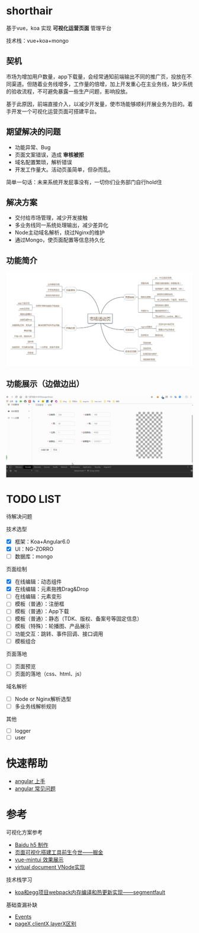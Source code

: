 # shorthair
基于vue，koa 实现 **可视化运营页面** 管理平台

技术栈：vue+koa+mongo

## 契机
市场为增加用户数量，app下载量，会经常通知前端输出不同的推广页，投放在不同渠道。但随着业务线增多，工作量的倍增，加上开发重心在主业务线，缺少系统的验收流程，不可避免暴露一些生产问题，影响投放。

基于此原因，前端直接介入，以减少开发量，使市场能够顺利开展业务为目的。着手开发一个可视化运营页面可搭建平台。

## 期望解决的问题
- 功能异常、Bug
- 页面文案错误，造成 **审核被拒**
- 域名配置繁琐，解析错误
- 开发工作量大。活动页虽简单，但杂而乱。

简单一句话：未来系统开发屁事没有，一切你们业务部门自行hold住

## 解决方案
- 交付给市场管理，减少开发接触
- 多业务线同一系统处理输出，减少差异化
- Node主动域名解析，绕过Nginx的维护
- 通过Mongo，使页面配置等信息持久化

## 功能简介
![简介](./doc/market.png)

## 功能展示（边做边出）
![元素移动](./doc/show/element_move.gif)

# TODO LIST
待解决问题

技术选型
- [x] 框架：Koa+Angular6.0
- [x] UI：NG-ZORRO
- [ ] 数据库：mongo

页面绘制
- [x] 在线编辑：动态组件
- [x] 在线编辑：元素拖拽Drag&Drop
- [ ] 在线编辑：元素变形
- [ ] 模板（普通）：注册框
- [ ] 模板（普通）：App下载
- [ ] 模板（普通）：静态（TDK、版权、备案号等固定信息）
- [ ] 模板（特殊）：轮播图、产品展示
- [ ] 功能交互：跳转、事件回调、接口调用
- [ ] 模板组合

页面落地
- [ ] 页面预览
- [ ] 页面的落地（css、html、js）

域名解析
- [ ] Node or Nginx解析选型
- [ ] 多业务线解析规则

其他
- [ ] logger
- [ ] user

# 快速帮助
- [angular 上手](./doc/angular_start.md)
- [angular 常见问题](./doc/angular_question.md)

# 参考
可视化方案参考
- [Baidu h5 制作](https://h5.bce.baidu.com)
- [页面可视化搭建工具前生今世——掘金](https://juejin.im/post/5b0324f4518825426a20008d)
- [vue-mintui 效果展示](https://github.com/mint-ui/docs/blob/master/src/components/phone.vue)
- [virtual document VNode实现](https://segmentfault.com/a/1190000008291645)

技术栈学习
- [koa和egg项目webpack内存编译和热更新实现——segmentfault](https://segmentfault.com/a/1190000009377030)

基础查漏补缺
- [Events](https://developer.mozilla.org/zh-CN/docs/Web/Events)
- [pageX,clientX,layerX区别](https://bbs.xiuno.com/thread-3610.htm)